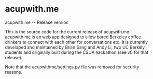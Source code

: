 acupwith.me
===========

acupwith.me -- Release version

This is the source code for the current release of acupwith.me. 
acupwith.me is an web app designed to allow bored Berkeley coffee drinkers to connect with each other for conversations etc.
It is currently developed and maintained by Brian Sang and Andy Li, two UC Berkely students and originally built during the CSUA hackathon (see v0 for that release).



Note that the acupwithme/settings.py file was removed for security reasons.
